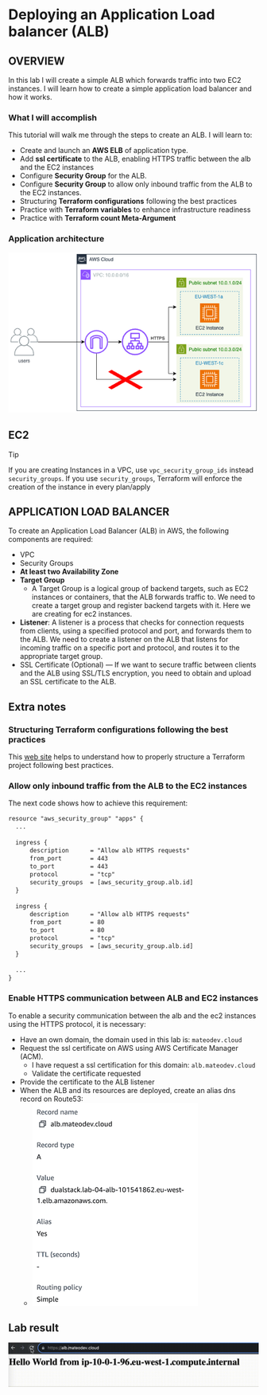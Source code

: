 # Deploying an Application Load balancer (ALB)

## OVERVIEW

In this lab I will create a simple ALB which forwards traffic into two EC2 instances.
I will learn how to create a simple application load balancer and how it works.

### What I will accomplish

This tutorial will walk me through the steps to create an ALB. I will learn to:

- Create and launch an **AWS ELB** of application type.
- Add **ssl certificate** to the ALB, enabling HTTPS traffic between the alb and the EC2 instances
- Configure **Security Group** for the ALB.
- Configure **Security Group** to allow only inbound traffic from the ALB to the EC2 instances.
- Structuring **Terraform configurations** following the best practices
- Practice with **Terraform variables** to enhance infrastructure readiness
- Practice with **Terraform count Meta-Argument**

### Application architecture       

![](/hands_on_4/resources/alb_architecture.png)

## EC2 

> [!TIP]
> If you are creating Instances in a VPC, use `vpc_security_group_ids` instead `security_groups`. If you use `security_groups`, Terraform will enforce the creation of the instance in every plan/apply

## APPLICATION LOAD BALANCER

To create an Application Load Balancer (ALB) in AWS, the following components are required:

- VPC
- Security Groups
- **At least two Availability Zone**
- **Target Group**
  - A Target Group is a logical group of backend targets, such as EC2 instances or containers, that the ALB forwards traffic to. We need to create a target group and register backend targets with it. Here we are creating for ec2 instances.
- **Listener**: A listener is a process that checks for connection requests from clients, using a specified protocol and port, and forwards them to the ALB. We need to create a listener on the ALB that listens for incoming traffic on a specific port and protocol, and routes it to the appropriate target group.
- SSL Certificate (Optional) — If we want to secure traffic between clients and the ALB using SSL/TLS encryption, you need to obtain and upload an SSL certificate to the ALB.

## Extra notes

### Structuring **Terraform configurations** following the best practices

This [web site](https://www.terraform-best-practices.com/examples/terraform/small-size-infrastructure) helps to understand how to properly structure a Terraform project following best practices.

### Allow only inbound traffic from the ALB to the EC2 instances

The next code shows how to achieve this requirement:

```
resource "aws_security_group" "apps" {
  ...

  ingress {
      description      = "Allow alb HTTPS requests"
      from_port        = 443
      to_port          = 443
      protocol         = "tcp"
      security_groups  = [aws_security_group.alb.id]
  }

  ingress {
      description      = "Allow alb HTTPS requests"
      from_port        = 80
      to_port          = 80
      protocol         = "tcp"
      security_groups  = [aws_security_group.alb.id]
  }

  ...
}
```

### Enable HTTPS communication between ALB and EC2 instances

To enable a security communication between the alb and the ec2 instances using the HTTPS protocol, it is necessary:

- Have an own domain, the domain used in this lab is: `mateodev.cloud`
- Request the ssl certificate on AWS using AWS Certificate Manager (ACM).
  - I have request a ssl certification for this domain: `alb.mateodev.cloud`
  - Validate the certificate requested
- Provide the certificate to the ALB listener
- When the ALB and its resources are deployed, create an alias dns record on Route53:
  - ![](/hands_on_4/resources/alias_dns_record.png)

## Lab result

![](/hands_on_4/resources/lab_result.gif)
